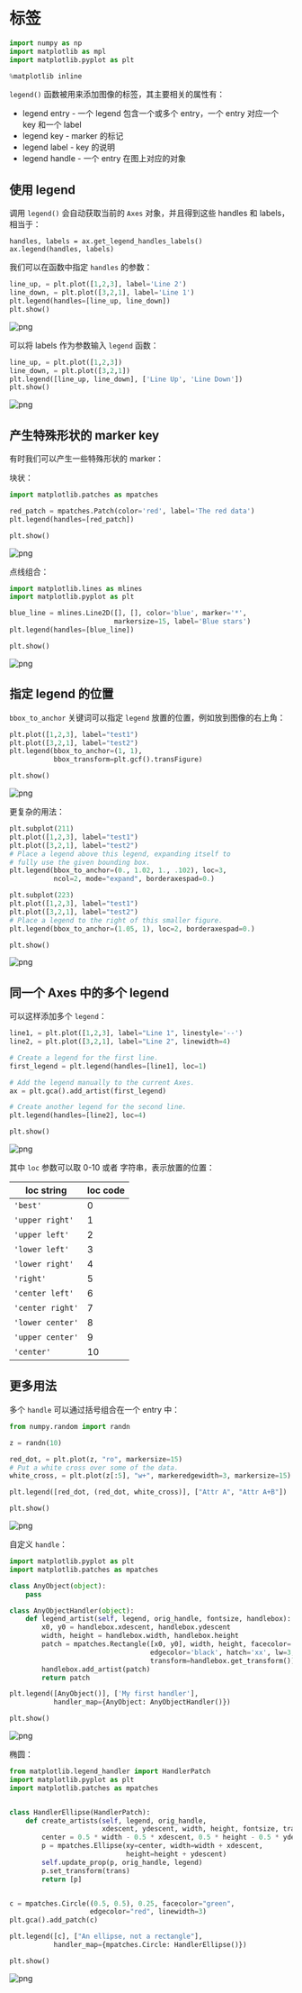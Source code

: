 
# 标签


```python
import numpy as np
import matplotlib as mpl
import matplotlib.pyplot as plt

%matplotlib inline
```

`legend()` 函数被用来添加图像的标签，其主要相关的属性有：

- legend entry - 一个 legend 包含一个或多个 entry，一个 entry 对应一个 key 和一个 label 
- legend key - marker 的标记
- legend label - key 的说明
- legend handle - 一个 entry 在图上对应的对象

## 使用 legend

调用 `legend()` 会自动获取当前的 `Axes` 对象，并且得到这些 handles 和 labels，相当于：

    handles, labels = ax.get_legend_handles_labels()
    ax.legend(handles, labels)

我们可以在函数中指定 `handles` 的参数：


```python
line_up, = plt.plot([1,2,3], label='Line 2')
line_down, = plt.plot([3,2,1], label='Line 1')
plt.legend(handles=[line_up, line_down])
plt.show()
```


![png](output_5_0.png)


可以将 labels 作为参数输入 `legend` 函数：


```python
line_up, = plt.plot([1,2,3])
line_down, = plt.plot([3,2,1])
plt.legend([line_up, line_down], ['Line Up', 'Line Down'])
plt.show()
```


![png](output_7_0.png)


## 产生特殊形状的 marker key

有时我们可以产生一些特殊形状的 marker：

块状：


```python
import matplotlib.patches as mpatches

red_patch = mpatches.Patch(color='red', label='The red data')
plt.legend(handles=[red_patch])

plt.show()
```


![png](output_10_0.png)


点线组合：


```python
import matplotlib.lines as mlines
import matplotlib.pyplot as plt

blue_line = mlines.Line2D([], [], color='blue', marker='*',
                          markersize=15, label='Blue stars')
plt.legend(handles=[blue_line])

plt.show()
```


![png](output_12_0.png)


## 指定 legend 的位置

`bbox_to_anchor` 关键词可以指定 `legend` 放置的位置，例如放到图像的右上角：


```python
plt.plot([1,2,3], label="test1")
plt.plot([3,2,1], label="test2")
plt.legend(bbox_to_anchor=(1, 1),
           bbox_transform=plt.gcf().transFigure)

plt.show()
```


![png](output_15_0.png)


更复杂的用法：


```python
plt.subplot(211)
plt.plot([1,2,3], label="test1")
plt.plot([3,2,1], label="test2")
# Place a legend above this legend, expanding itself to
# fully use the given bounding box.
plt.legend(bbox_to_anchor=(0., 1.02, 1., .102), loc=3,
           ncol=2, mode="expand", borderaxespad=0.)

plt.subplot(223)
plt.plot([1,2,3], label="test1")
plt.plot([3,2,1], label="test2")
# Place a legend to the right of this smaller figure.
plt.legend(bbox_to_anchor=(1.05, 1), loc=2, borderaxespad=0.)

plt.show()
```


![png](output_17_0.png)


## 同一个 Axes 中的多个 legend

可以这样添加多个 `legend`：


```python
line1, = plt.plot([1,2,3], label="Line 1", linestyle='--')
line2, = plt.plot([3,2,1], label="Line 2", linewidth=4)

# Create a legend for the first line.
first_legend = plt.legend(handles=[line1], loc=1)

# Add the legend manually to the current Axes.
ax = plt.gca().add_artist(first_legend)

# Create another legend for the second line.
plt.legend(handles=[line2], loc=4)

plt.show()
```


![png](output_20_0.png)


其中 `loc` 参数可以取 0-10 或者 字符串，表示放置的位置：

loc string | loc code
---|---
`'best'  `|          0
`'upper right' `   | 1
`'upper left'  `    |2
`'lower left'  `    |3
`'lower right' `    |4
`'right'       `   | 5
`'center left' `    |6
`'center right'`   | 7
`'lower center'`  |  8
`'upper center'` |   9
`'center'`          |10

## 更多用法

多个 `handle` 可以通过括号组合在一个 entry 中：


```python
from numpy.random import randn

z = randn(10)

red_dot, = plt.plot(z, "ro", markersize=15)
# Put a white cross over some of the data.
white_cross, = plt.plot(z[:5], "w+", markeredgewidth=3, markersize=15)

plt.legend([red_dot, (red_dot, white_cross)], ["Attr A", "Attr A+B"])

plt.show()
```


![png](output_24_0.png)


自定义 `handle`：


```python
import matplotlib.pyplot as plt
import matplotlib.patches as mpatches

class AnyObject(object):
    pass

class AnyObjectHandler(object):
    def legend_artist(self, legend, orig_handle, fontsize, handlebox):
        x0, y0 = handlebox.xdescent, handlebox.ydescent
        width, height = handlebox.width, handlebox.height
        patch = mpatches.Rectangle([x0, y0], width, height, facecolor='red',
                                   edgecolor='black', hatch='xx', lw=3,
                                   transform=handlebox.get_transform())
        handlebox.add_artist(patch)
        return patch

plt.legend([AnyObject()], ['My first handler'],
           handler_map={AnyObject: AnyObjectHandler()})

plt.show()
```


![png](output_26_0.png)


椭圆：


```python
from matplotlib.legend_handler import HandlerPatch
import matplotlib.pyplot as plt
import matplotlib.patches as mpatches


class HandlerEllipse(HandlerPatch):
    def create_artists(self, legend, orig_handle,
                       xdescent, ydescent, width, height, fontsize, trans):
        center = 0.5 * width - 0.5 * xdescent, 0.5 * height - 0.5 * ydescent
        p = mpatches.Ellipse(xy=center, width=width + xdescent,
                             height=height + ydescent)
        self.update_prop(p, orig_handle, legend)
        p.set_transform(trans)
        return [p]


c = mpatches.Circle((0.5, 0.5), 0.25, facecolor="green",
                    edgecolor="red", linewidth=3)
plt.gca().add_patch(c)

plt.legend([c], ["An ellipse, not a rectangle"],
           handler_map={mpatches.Circle: HandlerEllipse()})

plt.show()
```


![png](output_28_0.png)

